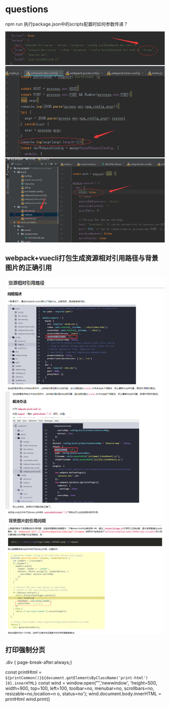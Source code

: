 # questions

npm run 执行package.json中的scripts配置时如何参数传递？


![](https://github.com/xiaoyund/questions/blob/master/1.jpg)
![](https://github.com/xiaoyund/questions/blob/master/2.jpg)
![](https://github.com/xiaoyund/questions/blob/master/3.jpg)


## webpack+vuecli打包生成资源相对引用路径与背景图片的正确引用

![](https://github.com/xiaoyund/questions/blob/master/4.png)
![](https://github.com/xiaoyund/questions/blob/master/5.png)
![](https://github.com/xiaoyund/questions/blob/master/6.png)



## 打印强制分页

.div { page-break-after:always;}


const printHtml = `${printCommon()}${document.getElementsByClassName('print-html')[0].innerHTML}`
const wind = window.open("",'newwindow', 'height=500, width=900, top=100, left=100, toolbar=no, menubar=no, scrollbars=no, resizable=no,location=n o, status=no');
wind.document.body.innerHTML = printHtml
wind.print()
